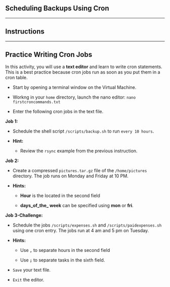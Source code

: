 ## Scheduling Backups Using Cron

--------

## Instructions 

------

## Practice Writing Cron Jobs

In this activity, you will use a **text editor** and learn to write cron statements. This is a best practice because cron jobs run as soon as you put them in a cron table.

* Start by opening a terminal window on the Virtual Machine.

* Workng in your `home` directory, launch the nano editor:  `nano firstcroncommands.txt`

* Enter the following cron jobs in the text file.


**Job 1:**

* Schedule the shell script `/scripts/backup.sh` to run `every 10 hours`.

* **Hint:** 

    * Review the `rsync` example from the previous instruction.

**Job 2:**    

* Create a compressed `pictures.tar.gz` file of the `/home/pictures` directory. The job runs on Monday and Friday at 10 PM.

* **Hints:** 

    * **Hour** is the located in the second field 
    
    * **days_of_the_ week** can be specified using **mon** or **fri**.
    

**Job 3-Challenge:**

*  Schedule the jobs `/scripts/expenses.sh` and `/scripts/paidexpenses.sh` using one cron entry. The jobs run at 4 am and 5 pm on Tuesday.

* **Hints:** 

    * Use **`,`** to separate hours in the second field 
    
    * Use **`;`** to separate tasks in the sixth field.

* `Save` your text file.

* `Exit` the editor.